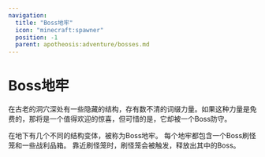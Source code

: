 ```yaml
---
navigation:
  title: "Boss地牢"
  icon: "minecraft:spawner"
  position: -1
  parent: apotheosis:adventure/bosses.md
---
```


# Boss地牢

在古老的洞穴深处有一些隐藏的结构，存有数不清的词缀力量。如果这种力量是免费的，那将是一个值得欢迎的惊喜，但可惜的是，它却被一个Boss防守。

在地下有几个不同的结构变体，被称为Boss地牢。 每个地牢都包含一个Boss刷怪笼和一些战利品箱。 靠近刷怪笼时，刷怪笼会被触发，释放出其中的Boss。

